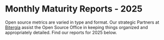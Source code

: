 # Monthly Maturity Reports - 2025

Open source metrics are varied in type and format. Our strategic Partners at [Bitergia](https://bitergia.com/) assist the Open Source Office in keeping things organized and appropriately detailed. Find our reports for 2025 below.&#x20;
